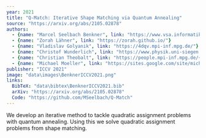 ```yaml
---
year: 2021
title: "Q-Match: Iterative Shape Matching via Quantum Annealing"
source: "https://arxiv.org/abs/2105.02878"
authors:
  - {name: "Marcel Seelbach Benkner", link: "https://www.vsa.informatik.uni-siegen.de/en/seelbach-marcel"}
  - {name: "Zorah Lähner", link: "https://zorah.github.io/"}
  - {name: "Vladislav Golyanik", link: "https://4dqv.mpi-inf.mpg.de/"}
  - {name: "Christof Wunderlich", link: "https://www.physik.uni-siegen.de/quantenoptik/arbeitsgruppe/cwunderlich/"}
  - {name: "Christian Theobalt", link: "https://people.mpi-inf.mpg.de/~theobalt/"}
  - {name: "Michael Moeller", link: "https://sites.google.com/site/michaelmoellermath"}
publisher: "ICCV 2021"
image: "data\images\BenknerICCV2021.png"
links:
  BibTeX: "data\bibtex\BenknerICCV2021.bib"
  arXiv: "https://arxiv.org/abs/2105.02878"
  Code: "https://github.com/MSeelbach/Q-Match"
---
```

We develop an iterative method to tackle quadratic assignment problems with quantum annealing. Using this we solve quadratic assignment problems from shape matching.
